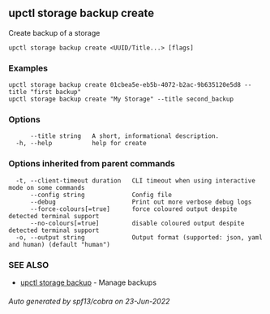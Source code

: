 ## upctl storage backup create

Create backup of a storage

```
upctl storage backup create <UUID/Title...> [flags]
```

### Examples

```
upctl storage backup create 01cbea5e-eb5b-4072-b2ac-9b635120e5d8 --title "first backup"
upctl storage backup create "My Storage" --title second_backup
```

### Options

```
      --title string   A short, informational description.
  -h, --help           help for create
```

### Options inherited from parent commands

```
  -t, --client-timeout duration   CLI timeout when using interactive mode on some commands
      --config string             Config file
      --debug                     Print out more verbose debug logs
      --force-colours[=true]      force coloured output despite detected terminal support
      --no-colours[=true]         disable coloured output despite detected terminal support
  -o, --output string             Output format (supported: json, yaml and human) (default "human")
```

### SEE ALSO

* [upctl storage backup](upctl_storage_backup.md)	 - Manage backups

###### Auto generated by spf13/cobra on 23-Jun-2022
